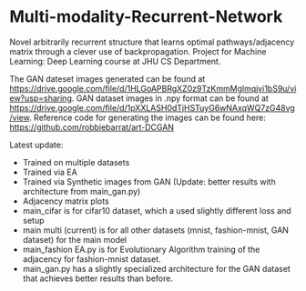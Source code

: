 # Multi-modality-Recurrent-Network
Novel arbitrarily recurrent structure that learns optimal pathways/adjacency matrix through a clever use of backpropagation.
Project for Machine Learning: Deep Learning course at JHU CS Department.

The GAN dateset images generated can be found at https://drive.google.com/file/d/1HLGoAPBRgXZ0z9TzKmmMglmqjvi1bS9u/view?usp=sharing. GAN dataset images in .npy format can be found at https://drive.google.com/file/d/1pXXLASH0dTjHSTuyG6wNAxqWQ7zG48vg/view.  Reference code for generating the images can be found here: https://github.com/robbiebarrat/art-DCGAN

Latest update:
* Trained on multiple datasets
* Trained via EA
* Trained via Synthetic images from GAN (Update: better results with architecture from main_gan.py)
* Adjacency matrix plots
* main_cifar is for cifar10 dataset, which a used slightly different loss and setup
* main multi (current) is for all other datasets (mnist, fashion-mnist, GAN dataset) for the main model
* main_fashion EA.py is for Evolutionary Algorithm training of the adjacency for fashion-mnist dataset.
* main_gan.py has a slightly specialized architecture for the GAN dataset that achieves better results than before.
